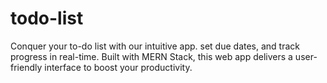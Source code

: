 # todo-list
Conquer your to-do list with our intuitive app. set due dates, and track progress in real-time.  Built with MERN Stack, this web app delivers a user-friendly interface to boost your productivity.
